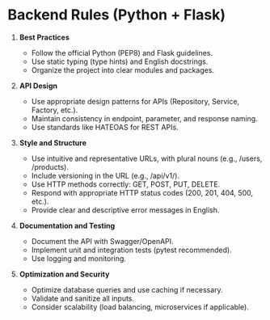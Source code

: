 # Backend Rules (Python + Flask)

1. **Best Practices**
   - Follow the official Python (PEP8) and Flask guidelines.
   - Use static typing (type hints) and English docstrings.
   - Organize the project into clear modules and packages.

2. **API Design**
   - Use appropriate design patterns for APIs (Repository, Service, Factory, etc.).
   - Maintain consistency in endpoint, parameter, and response naming.
   - Use standards like HATEOAS for REST APIs.

3. **Style and Structure**
   - Use intuitive and representative URLs, with plural nouns (e.g., /users, /products).
   - Include versioning in the URL (e.g., /api/v1/).
   - Use HTTP methods correctly: GET, POST, PUT, DELETE.
   - Respond with appropriate HTTP status codes (200, 201, 404, 500, etc.).
   - Provide clear and descriptive error messages in English.

4. **Documentation and Testing**
   - Document the API with Swagger/OpenAPI.
   - Implement unit and integration tests (pytest recommended).
   - Use logging and monitoring.

5. **Optimization and Security**
   - Optimize database queries and use caching if necessary.
   - Validate and sanitize all inputs.
   - Consider scalability (load balancing, microservices if applicable). 